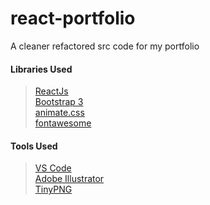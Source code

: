 # react-portfolio  

A cleaner refactored src code for my portfolio

#### Libraries Used  
>[ReactJs](https://reactjs.org/)  
[Bootstrap 3](http://getbootstrap.com/docs/3.3/)  
[animate.css](https://daneden.github.io/animate.css/)  
[fontawesome](https://fontawesome.com)  

#### Tools Used  
>[VS Code](https://code.visualstudio.com/)  
[Adobe Illustrator](https://www.adobe.com/in/products/illustrator.html)  
[TinyPNG](https://tinypng.com)  


